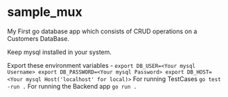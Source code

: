 # sample_mux
My First go database app which consists of CRUD operations on a Customers DataBase.

Keep mysql installed in your system.

Export these environment variables -
``
export DB_USER=<Your mysql Username>
export DB_PASSWORD=<Your mysql Password>
export DB_HOST=<Your mysql Host('localhost' for local)>
``
For running TestCases
``
go test -run .
``
For running the Backend app
``
go run .
``
